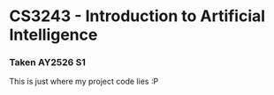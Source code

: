 # CS3243 - Introduction to Artificial Intelligence
### Taken AY2526 S1
This is just where my project code lies :P